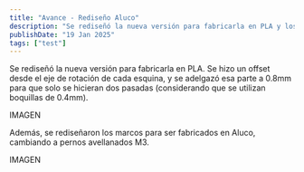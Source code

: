```yaml
---
title: "Avance - Rediseño Aluco"
description: "Se rediseñó la nueva versión para fabricarla en PLA y los marcos para Aluco."
publishDate: "19 Jan 2025"
tags: ["test"]
---
```


Se rediseñó la nueva versión para fabricarla en PLA. Se hizo un offset desde el eje de rotación de cada esquina, y se adelgazó esa parte a 0.8mm para que solo se hicieran dos pasadas (considerando que se utilizan boquillas de 0.4mm).

IMAGEN

Además, se rediseñaron los marcos para ser fabricados en Aluco, cambiando a pernos avellanados M3.

IMAGEN
